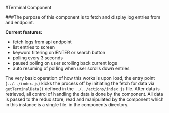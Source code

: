 #Terminal Component

###The purpose of this component is to fetch and display log entries from and endpoint. 

**Current features:**
* fetch logs from api endpoint
* list entries to screen
* keyword filtering on ENTER or search button
* polling every 3 seconds
* paused polling on user scrolling back current logs
* auto resuming of polling when user scrolls down entries

The very basic operation of how this works is upon load, the entry point (`../../index.js`) kicks the process off by initiating the fetch for data via `getTerminalData()` defined in the `../../actions/index.js` file.
After data is retrieved, all control of handling the data is done by the component. All data is passed to the redux store, read and manipulated by the component which in this instance is a single file. in the components directory.




